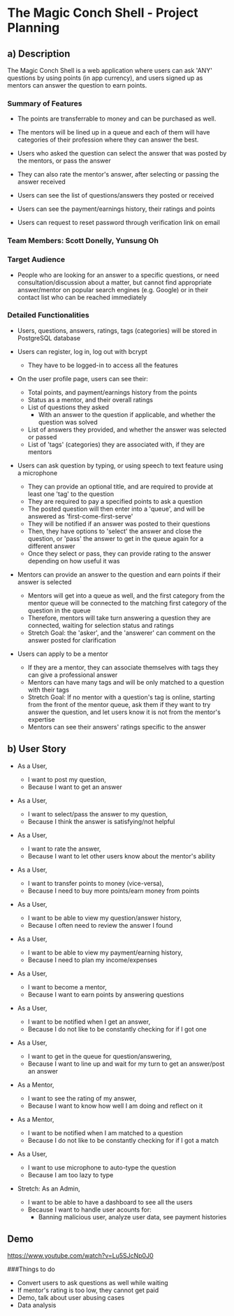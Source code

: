 # The Magic Conch Shell - Project Planning

## a) Description

The Magic Conch Shell is a web application where users can ask 'ANY' questions by using points (in app currency), and users signed up as mentors can answer the question to earn points.

### Summary of Features

* The points are transferrable to money and can be purchased as well.

* The mentors will be lined up in a queue and each of them will have categories of their profession where they can answer the best.

* Users who asked the question can select the answer that was posted by the mentors, or pass the answer

* They can also rate the mentor's answer, after selecting or passing the answer received

* Users can see the list of questions/answers they posted or received

* Users can see the payment/earnings history, their ratings and points

* Users can request to reset password through verification link on email

### Team Members: Scott Donelly, Yunsung Oh

### Target Audience

* People who are looking for an answer to a specific questions, or need consultation/discussion about a matter, but cannot find appropriate answer/mentor on popular search engines (e.g. Google) or in their contact list who can be reached immediately

### Detailed Functionalities

* Users, questions, answers, ratings, tags (categories) will be stored in PostgreSQL database

* Users can register, log in, log out with bcrypt
  * They have to be logged-in to access all the features

* On the user profile page, users can see their:
  * Total points, and payment/earnings history from the points
  * Status as a mentor, and their overall ratings
  * List of questions they asked
    * With an answer to the question if applicable, and whether the question was solved
  * List of answers they provided, and whether the answer was selected or passed
  * List of 'tags' (categories) they are associated with, if they are mentors

* Users can ask question by typing, or using speech to text feature using a microphone
  * They can provide an optional title, and are required to provide at least one 'tag' to the question
  * They are required to pay a specified points to ask a question
  * The posted question will then enter into a 'queue', and will be answered as 'first-come-first-serve'
  * They will be notified if an answer was posted to their questions
  * Then, they have options to 'select' the answer and close the question, or 'pass' the answer to get in the queue again for a different answer
  * Once they select or pass, they can provide rating to the answer depending on how useful it was

* Mentors can provide an answer to the question and earn points if their answer is selected
  * Mentors will get into a queue as well, and the first category from the mentor queue will be connected to the matching first category of the question in the queue
  * Therefore, mentors will take turn answering a question they are connected, waiting for selection status and ratings
  * Stretch Goal: the 'asker', and the 'answerer' can comment on the answer posted for clarification

* Users can apply to be a mentor
  * If they are a mentor, they can associate themselves with tags they can give a professional answer
  * Mentors can have many tags and will be only matched to a question with their tags
  * Stretch Goal: If no mentor with a question's tag is online, starting from the front of the mentor queue, ask them if they want to try answer the question, and let users know it is not from the mentor's expertise
  * Mentors can see their answers' ratings specific to the answer


## b) User Story

* As a User,
  * I want to post my question,
  * Because I want to get an answer

* As a User,
  * I want to select/pass the answer to my question,
  * Because I think the answer is satisfying/not helpful

* As a User,
  * I want to rate the answer,
  * Because I want to let other users know about the mentor's ability

* As a User,
  * I want to transfer points to money (vice-versa),
  * Because I need to buy more points/earn money from points

* As a User,
  * I want to be able to view my question/answer history,
  * Because I often need to review the answer I found

* As a User,
  * I want to be able to view my payment/earning history,
  * Because I need to plan my income/expenses

* As a User,
  * I want to become a mentor,
  * Because I want to earn points by answering questions

* As a User,
  * I want to be notified when I get an answer,
  * Because I do not like to be constantly checking for if I got one

* As a User,
  * I want to get in the queue for question/answering,
  * Because I want to line up and wait for my turn to get an answer/post an answer

* As a Mentor,
  * I want to see the rating of my answer,
  * Because I want to know how well I am doing and reflect on it

* As a Mentor,
  * I want to be notified when I am matched to a question
  * Because I do not like to be constantly checking for if I got a match

* As a User,
  * I want to use microphone to auto-type the question
  * Because I am too lazy to type

* Stretch: As an Admin,
  * I want to be able to have a dashboard to see all the users
  * Because I want to handle user acounts for:
    * Banning malicious user, analyze user data, see payment histories

## Demo

https://www.youtube.com/watch?v=Lu5SJcNp0J0

###Things to do

* Convert users to ask questions as well while waiting
* If mentor's rating is too low, they cannot get paid
* Demo, talk about user abusing cases
* Data analysis

